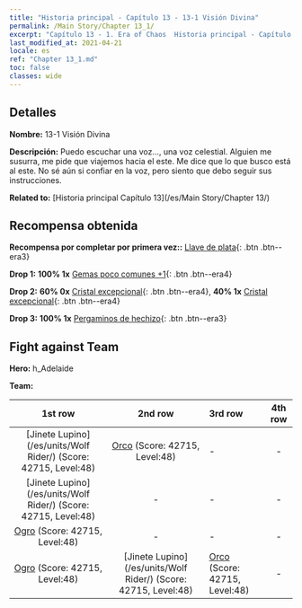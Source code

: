 ```yaml
---
title: "Historia principal - Capítulo 13 - 13-1 Visión Divina"
permalink: /Main Story/Chapter 13_1/
excerpt: "Capítulo 13 - 1. Era of Chaos  Historia principal - Capítulo 13_1. 13-1 Visión Divina"
last_modified_at: 2021-04-21
locale: es
ref: "Chapter 13_1.md"
toc: false
classes: wide
---
```


## Detalles

 **Nombre:** 13-1 Visión Divina

 **Descripción:** Puedo escuchar una voz..., una voz celestial. Alguien me susurra, me pide que viajemos hacia el este. Me dice que lo que busco está al este. No sé aún si confiar en la voz, pero siento que debo seguir sus instrucciones.

 **Related to:** [Historia principal Capítulo 13](/es/Main Story/Chapter 13/)

## Recompensa obtenida

 **Recompensa por completar por primera vez::** [Llave de plata](/es/Items/con_693/){: .btn .btn--era3}

 **Drop 1:** **100% 1x** [Gemas poco comunes +1](/es/Items/mat_44/){: .btn .btn--era4}

 **Drop 2:** **60% 0x** [Cristal excepcional](/es/Items/mat_38/){: .btn .btn--era4}, **40% 1x** [Cristal excepcional](/es/Items/mat_38/){: .btn .btn--era4}

 **Drop 3:** **100% 1x** [Pergaminos de hechizo](/es/Items/con_694/){: .btn .btn--era3}


## Fight against Team
 **Hero:** h_Adelaide

 **Team:**


  | 1st row | 2nd row | 3rd row | 4th row |
  |:----:|:----:|:----|:----:|
  | [Jinete Lupino](/es/units/Wolf Rider/) (Score: 42715, Level:48)  | [Orco](/es/units/Orc/) (Score: 42715, Level:48)  | - | - |
  | [Jinete Lupino](/es/units/Wolf Rider/) (Score: 42715, Level:48)  | - | - | - |
  | [Ogro](/es/units/Ogre/) (Score: 42715, Level:48)  | - | - | - |
  | [Ogro](/es/units/Ogre/) (Score: 42715, Level:48)  | [Jinete Lupino](/es/units/Wolf Rider/) (Score: 42715, Level:48)  | [Orco](/es/units/Orc/) (Score: 42715, Level:48)  | - |


